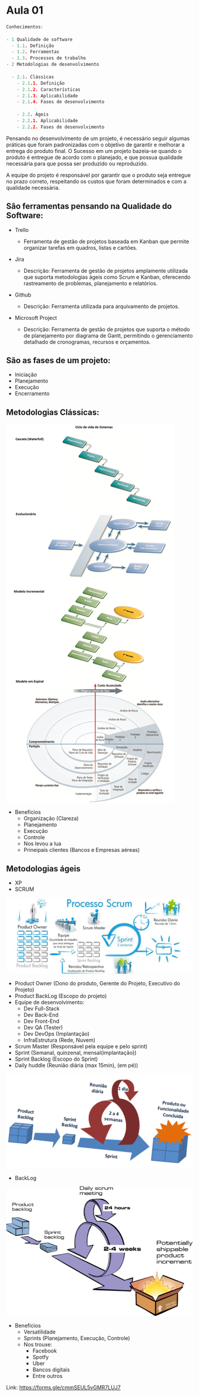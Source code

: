 # Aula 01

```C
Conhecimentos:

- 1 Qualidade de software
  - 1.1. Definição
  - 1.2. Ferramentas
  - 1.3. Processos de trabalho
- 2 Metodologias de desenvolvimento

  - 2.1. Clássicas
    - 2.1.1. Definição
    - 2.1.2. Características
    - 2.1.3. Aplicabilidade
    - 2.1.4. Fases de desenvolvimento

    - 2.2. Ágeis
    - 2.2.1. Aplicabilidade
    - 2.2.2. Fases de desenvolvimento
```

Pensando no desenvolvimento de um projeto, é necessário seguir algumas práticas que foram padronizadas com o objetivo de garantir e melhorar a entrega do produto final. O Sucesso em um projeto bazeia-se quando o produto é entregue de acordo com o planejado, e que possua qualidade necessária para que possa ser produzido ou reproduzido.

A equipe do projeto é responsável por garantir que o produto seja entregue no prazo correto, respeitando os custos que foram determinados e com a qualidade necessária.

## São ferramentas pensando na Qualidade do Software:

* Trello
    * Ferramenta de gestão de projetos baseada em Kanban que permite organizar tarefas em quadros, listas e cartões.

* Jira
    * Descrição: Ferramenta de gestão de projetos amplamente utilizada que suporta metodologias ágeis como Scrum e Kanban, oferecendo rastreamento de problemas, planejamento e relatórios.

* Github
    * Descrição: Ferramenta utilizada para arquivamento de projetos.

* Microsoft Project
    * Descrição: Ferramenta de gestão de projetos que suporta o método de planejamento por diagrama de Gantt, permitindo o gerenciamento detalhado de cronogramas, recursos e orçamentos.

## São as fases de um projeto:

* Iniciação
* Planejamento
* Execução
* Encerramento

## Metodologias Clássicas:
![](scrum4.png)
- Benefícios
	- Organização (Clareza)
	- Planejamento
	- Execução
	- Controle
	- Nos levou a lua
	- Prineipais clientes (Bancos e Empresas aéreas)

## Metodologias ágeis
- XP
- SCRUM

![](scrum1.png)

- Product Owner (Dono do produto, Gerente do Projeto, Executivo do Projeto)
- Product BackLog (Escopo do projeto)
- Equipe de desenvolvimento:
	- Dev Full-Stack
	- Dev Back-End
	- Dev Front-End
	- Dev QA (Tester)
	- Dev DevOps (Implantação)
	- InfraEstrutura (Rede, Nuvem)
- Scrum Master (Responsável pela equipe e pelo sprint)
- Sprint (Semanal, quinzenal, mensal(implantação))
- Sprint Backlog (Escopo do Sprint)
- Daily huddle (Reunião diária (max 15min), (em pé))

![](scrum2.png)

- BackLog

![](scrum3.png)

- Benefícios
	- Versatilidade
	- Sprints (Planejamento, Execução, Controle)
	- Nos trouxe:
		- Facebook
		- Spotfy
		- Uber
		- Bancos digitais
		- Entre outros

Link: https://forms.gle/cmmSEUL5vGMR7LUJ7